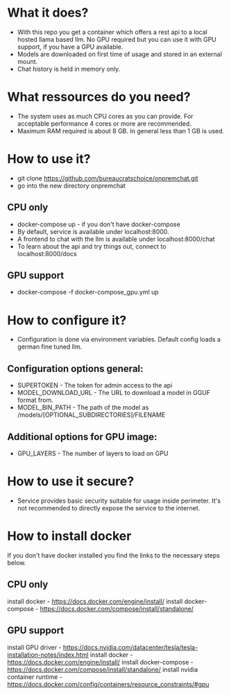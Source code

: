 # What it does? 
* With this repo you get a container which offers a rest api to a local hosted llama based llm. No GPU required but you can use it with GPU support, if you have a GPU available.
* Models are downloaded on first time of usage and stored in an external mount.
* Chat history is held in memory only.

# What ressources do you need?
* The system uses as much CPU cores as you can provide. For acceptable performance 4 cores or more are recommended.
* Maximum RAM required is about 8 GB. In general less than 1 GB is used.

# How to use it?

* git clone https://github.com/bureaucratschoice/onpremchat.git
* go into the new directory onpremchat

## CPU only
* docker-compose up - if you don't have docker-compose
* By default, service is available under localhost:8000.
* A frontend to chat with the llm is available under localhost:8000/chat
* To learn about the api and try things out, connect to localhost:8000/docs

## GPU support
* docker-compose -f docker-compose_gpu.yml up

# How to configure it?

* Configuration is done via environment variables. Default config loads a german fine tuned llm. 

## Configuration options general:
* SUPERTOKEN - The token for admin access to the api
* MODEL_DOWNLOAD_URL - The URL to download a model in GGUF format from.
* MODEL_BIN_PATH - The path of the model as /models/[OPTIONAL_SUBDIRECTORIES]/FILENAME

## Additional options for GPU image:
* GPU_LAYERS - The number of layers to load on GPU


# How to use it secure?
* Service provides basic security suitable for usage inside perimeter. It's not recommended to directly expose the service to the internet.

# How to install docker
If you don't have docker installed you find the links to the necessary steps below.
## CPU only
install docker - https://docs.docker.com/engine/install/
install docker-compose - https://docs.docker.com/compose/install/standalone/
## GPU support
install GPU driver - https://docs.nvidia.com/datacenter/tesla/tesla-installation-notes/index.html
install docker - https://docs.docker.com/engine/install/
install docker-compose - https://docs.docker.com/compose/install/standalone/
install nvidia container runtime - https://docs.docker.com/config/containers/resource_constraints/#gpu
